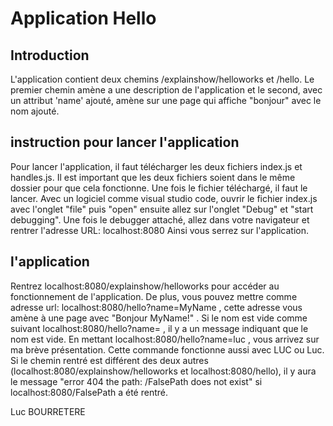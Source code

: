 # Application Hello 
## Introduction
L'application contient deux chemins /explainshow/helloworks et /hello. 
Le premier chemin amène a une description de l'application et le second, avec un attribut 'name' ajouté, amène sur une page qui affiche "bonjour" avec le nom ajouté.
## instruction pour lancer l'application
Pour lancer l'application, il faut télécharger les deux fichiers index.js et handles.js. Il est important que les deux fichiers soient dans le même dossier pour que cela fonctionne. Une fois le fichier téléchargé, il faut le lancer. Avec un logiciel comme visual studio code, ouvrir le fichier index.js avec l'onglet "file" puis "open" ensuite allez sur l'onglet "Debug" et "start debugging". Une fois le debugger attaché, allez dans votre navigateur et rentrer l'adresse URL: 
localhost:8080
Ainsi vous serrez sur l'application.
## l'application 
Rentrez localhost:8080/explainshow/helloworks pour accéder au fonctionnement de l'application. 
De plus, vous pouvez mettre comme adresse url: localhost:8080/hello?name=MyName , cette adresse vous amène à une page avec "Bonjour MyName!" . Si le nom est vide comme suivant localhost:8080/hello?name= , il y a un message indiquant que le nom est vide. 
En mettant localhost:8080/hello?name=luc , vous arrivez sur ma brève présentation. Cette commande fonctionne aussi avec LUC ou Luc. 
Si le chemin rentré est différent des deux autres (localhost:8080/explainshow/helloworks et localhost:8080/hello), il y aura le message "error 404 the path: /FalsePath does not exist" si localhost:8080/FalsePath a été rentré.

 Luc BOURRETERE
